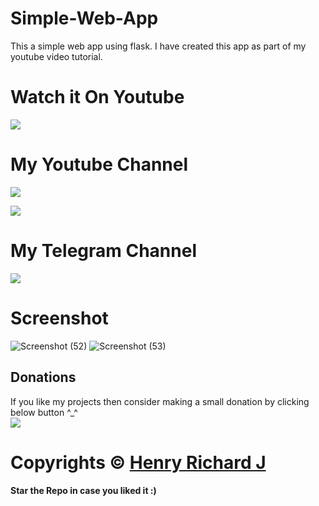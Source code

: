 # Simple-Web-App
This a simple web app using flask. I have created this app as part of my youtube video tutorial.

# Watch it On Youtube
[![](https://img.shields.io/badge/Watch%20Now-red?style=for-the-badge&logo=YouTube)](https://www.youtube.com/watch?v=exGBpm3smko)
# My Youtube Channel
[![](https://img.shields.io/badge/Subscribe-red?style=for-the-badge&logo=YouTube)](https://www.youtube.com/channel/UCVGasc5jr45eZUpZNHvbtWQ)

[![](https://img.shields.io/youtube/channel/subscribers/UCVGasc5jr45eZUpZNHvbtWQ?style=social)](https://www.youtube.com/channel/UCVGasc5jr45eZUpZNHvbtWQ)

# My Telegram Channel
[![](https://img.shields.io/badge/Telegram-Join%20Now-blue?style=for-the-badge&logo=Telegram)](https://t.me/cracked4free)

# Screenshot
![Screenshot (52)](https://user-images.githubusercontent.com/68910039/116566765-a65d9600-a924-11eb-993c-b245f970192b.png)
![Screenshot (53)](https://user-images.githubusercontent.com/68910039/116566746-a3fb3c00-a924-11eb-8ad9-4717705416f5.png)

## Donations
If you like my projects then consider making a small donation by clicking below button ^_^
<br/>
[![](https://img.shields.io/badge/Donate-Paypal-blue?style=for-the-badge&logo=paypal)](https://www.paypal.com/paypalme/henryrics)

# Copyrights © [Henry Richard J](https://github.com/henry-richard7)
#### Star the Repo in case you liked it :)
